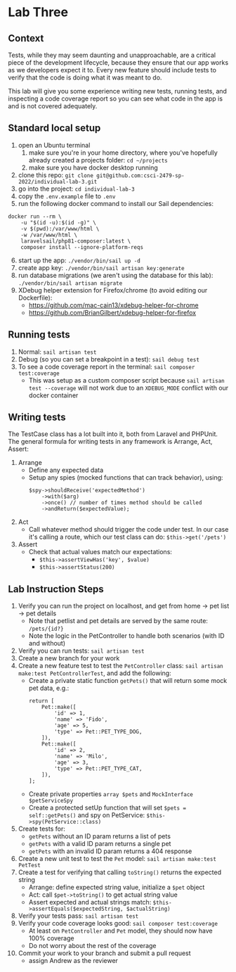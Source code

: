 # Lab Three

## Context
Tests, while they may seem daunting and unapproachable, are a critical piece of the development lifecycle, because they ensure that our app works as we developers expect it to. Every new feature should include tests to verify that the code is doing what it was meant to do.

This lab will give you some experience writing new tests, running tests, and inspecting a code coverage report so you can see what code in the app is and is not covered adequately.

## Standard local setup
1. open an Ubuntu terminal
   1. make sure you're in your home directory, where you've hopefully already created a projects folder: `cd ~/projects`
   2. make sure you have docker desktop running
2. clone this repo: `git clone git@github.com:csci-2479-sp-2022/individual-lab-3.git`
3. go into the project: `cd individual-lab-3`
4. copy the `.env.example` file to `.env`
5. run the following docker command to install our Sail dependencies:
```
docker run --rm \
    -u "$(id -u):$(id -g)" \
    -v $(pwd):/var/www/html \
    -w /var/www/html \
    laravelsail/php81-composer:latest \
    composer install --ignore-platform-reqs
```
6. start up the app: `./vendor/bin/sail up -d`
7. create app key: `./vendor/bin/sail artisan key:generate`
8. run database migrations (we aren't using the database for this lab): `./vendor/bin/sail artisan migrate`
9. XDebug helper extension for Firefox/chrome (to avoid editing our Dockerfile):
   - https://github.com/mac-cain13/xdebug-helper-for-chrome
   - https://github.com/BrianGilbert/xdebug-helper-for-firefox

## Running tests
1. Normal: `sail artisan test`
2. Debug (so you can set a breakpoint in a test): `sail debug test`
3. To see a code coverage report in the terminal: `sail composer test:coverage`
   - This was setup as a custom composer script because `sail artisan test --coverage` will not work due to an `XDEBUG_MODE` conflict with our docker container

## Writing tests
The TestCase class has a lot built into it, both from Laravel and PHPUnit. The general formula for writing tests in any framework is Arrange, Act, Assert:
1. Arrange
   - Define any expected data
   - Setup any spies (mocked functions that can track behavior), using:
        ```
        $spy->shouldReceive('expectedMethod')
            ->with($arg)
            ->once() // number of times method should be called
            ->andReturn($expectedValue);
        ```
2. Act
   - Call whatever method should trigger the code under test. In our case it's calling a route, which our test class can do: `$this->get('/pets')`
3. Assert
   - Check that actual values match our expectations:
     - `$this->assertViewHas('key', $value)`
     - `$this->assertStatus(200)`

## Lab Instruction Steps
1. Verify you can run the project on localhost, and get from home -> pet list -> pet details
   - Note that petlist and pet details are served by the same route: `/pets/{id?}`
   - Note the logic in the PetController to handle both scenarios (with ID and without)
2. Verify you can run tests: `sail artisan test`
3. Create a new branch for your work
4. Create a new feature test to test the `PetController` class: `sail artisan make:test PetControllerTest`, and add the following:
   - Create a private static function `getPets()` that will return some mock pet data, e.g.:
        ```
        return [
            Pet::make([
                'id' => 1,
                'name' => 'Fido',
                'age' => 5,
                'type' => Pet::PET_TYPE_DOG,
            ]),
            Pet::make([
                'id' => 2,
                'name' => 'Milo',
                'age' => 3,
                'type' => Pet::PET_TYPE_CAT,
            ]),
        ];
        ```
    - Create private properties `array $pets` and `MockInterface $petServiceSpy`
    - Create a protected setUp function that will set `$pets = self::getPets()` and spy on PetService: `$this->spy(PetService::class)`
5. Create tests for:
   - `getPets` without an ID param returns a list of pets
   - `getPets` with a valid ID param returns a single pet
   - `getPets` with an invalid ID param returns a 404 response
6. Create a new unit test to test the `Pet` model: `sail artisan make:test PetTest`
7. Create a test for verifying that calling `toString()` returns the expected string
   - Arrange: define expected string value, initialize a `$pet` object
   - Act: call `$pet->toString()` to get actual string value
   - Assert expected and actual strings match: `$this->assertEquals($expectedString, $actualString)`
8. Verify your tests pass: `sail artisan test`
9. Verify your code coverage looks good: `sail composer test:coverage`
   - At least on `PetController` and `Pet` model, they should now have 100% coverage
   - Do not worry about the rest of the coverage
10. Commit your work to your branch and submit a pull request
    - assign Andrew as the reviewer
